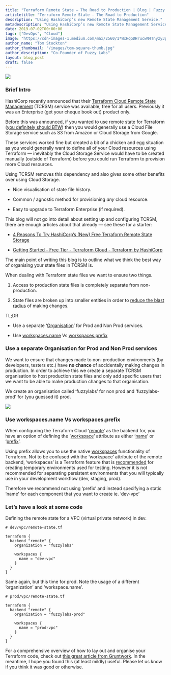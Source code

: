 ```yaml
---
title: "Terraform Remote State — The Road to Production | Blog | Fuzzy Labs"
articletitle: "Terraform Remote State — The Road to Production"
description: "Using HashiCorp’s new Remote State Management Service."
metadescription: "Using HashiCorp’s new Remote State Management Service."
date: 2019-07-02T00:00:00
tags: ["DevOps", "Cloud"]
image: "https://cdn-images-1.medium.com/max/2560/1*WxHqGDHrucwN4Tnyzy3p5w.jpeg"
author_name: "Tom Stockton"
author_thumbnail: "/images/tom-square-thumb.jpg"
author_description: "Co-Founder of Fuzzy Labs"
layout: blog_post
draft: false
---
```


![](https://cdn-images-1.medium.com/max/2560/1*WxHqGDHrucwN4Tnyzy3p5w.jpeg)

### Brief Intro

HashiCorp recently announced that their [Terraform Cloud Remote State Management](https://www.hashicorp.com/blog/introducing-terraform-cloud-remote-state-management) (TCRSM) service was available, free for all users. Previously it was an Enterprise (get your cheque book out) product only.

Before this was announced, if you wanted to use remote state for Terraform ([you definitely should BTW](https://medium.com/@itsmattburgess/why-you-should-be-using-remote-state-in-terraform-2fe5d0f830e8)) then you would generally use a Cloud File Storage service such as S3 from Amazon or Cloud Storage from Google.

These services worked fine but created a bit of a chicken and egg situation as you would generally want to define all of your Cloud resources using Terraform — inevitably the Cloud Storage Service would have to be created manually (outside of Terraform) before you could run Terraform to provision more Cloud resources.

Using TCRSM removes this dependency and also gives some other benefits over using Cloud Storage.

* Nice visualisation of state file history.

* Common / agnostic method for provisioning *any* cloud resource.

* Easy to upgrade to Terraform Enterprise (if required).

This blog will not go into detail about setting up and configuring TCRSM, there are enough articles about that already — see these for a starter:

* [4 Reasons To Try HashiCorp’s (New) Free Terraform Remote State Storage](https://medium.com/runatlantis/4-reasons-to-try-hashicorps-new-free-terraform-remote-state-storage-b03f01bfd251)

* [Getting Started - Free Tier - Terraform Cloud - Terraform by HashiCorp](https://www.terraform.io/docs/enterprise/free/)

The main point of writing this blog is to outline what we think the best way of organising your state files in TCRSM is.

When dealing with Terraform state files we want to ensure two things.

1. Access to production state files is completely separate from non-production.

1. State files are broken up into smaller entities in order to [reduce the blast radius](https://charity.wtf/2016/03/30/terraform-vpc-and-why-you-want-a-tfstate-file-per-env/) of making changes.

TL;DR

* Use a separate ‘[Organisation](https://learn.hashicorp.com/terraform/cloud/tf_cloud_gettingstarted#create-an-organization)’ for Prod and Non Prod services.

* Use [workspaces.name](https://www.terraform.io/docs/backends/types/remote.html#name) Vs [workspaces.prefix](https://www.terraform.io/docs/backends/types/remote.html#prefix)

### Use a separate Organisation for Prod and Non Prod services

We want to ensure that changes made to non-production environments (by developers, testers etc.) have **no chance** of accidentally making changes in production. In order to achieve this we create a separate TCRSM organisation to host production state files and only add specific users that we want to be able to make production changes to that organisation.

We create an organisation called ‘fuzzylabs’ for non prod and ‘fuzzylabs-prod’ for (you guessed it) prod.

![](https://cdn-images-1.medium.com/max/2000/1*n0sazXhj6xoDI7B7wS1-Dg.png)

### Use workspaces.name Vs workspaces.prefix

When configuring the Terraform Cloud ‘[remote](https://www.terraform.io/docs/backends/types/remote.html)’ as the backend for, you have an option of defining the ‘[workspace](https://www.terraform.io/docs/backends/types/remote.html#workspace)’ attribute as either ‘[name](https://www.terraform.io/docs/backends/types/remote.html#name)’ or ‘[prefix](https://www.terraform.io/docs/backends/types/remote.html#prefix)’.

Using prefix allows you to use the native [workspaces](https://www.terraform.io/docs/state/workspaces.html) functionality of Terraform. Not to be confused with the ‘workspace’ attribute of the remote backend, ‘workspaces’ is a Terraform feature that is [recommended](https://www.terraform.io/docs/state/workspaces.html#when-to-use-multiple-workspaces) for creating temporary environments used for testing. However it is not recommended for separating persistent environments that you will typically use in your development workflow (dev, staging, prod).

Therefore we recommend not using ‘prefix’ and instead specifying a static ‘name’ for each component that you want to create ie. ‘dev-vpc’

### Let’s have a look at some code

Defining the remote state for a VPC (virtual private network) in dev.

    # dev/vpc/remote-state.tf

    terraform {
      backend "remote" {
        organization = "fuzzylabs"

        workspaces {
          name = "dev-vpc"
        }
      }
    }

Same again, but this time for prod. Note the usage of a different ‘organization’ and ‘workspace.name’.

    # prod/vpc/remote-state.tf

    terraform {
      backend "remote" {
        organization = "fuzzylabs-prod"

        workspaces {
          name = "prod-vpc"
        }
      }
    }

For a comprehensive overview of how to lay out and organise your Terraform code, check out [this great article from Gruntwork](https://blog.gruntwork.io/terragrunt-how-to-keep-your-terraform-code-dry-and-maintainable-f61ae06959d8). In the meantime, I hope you found this (at least mildly) useful. Please let us know if you think it was good or otherwise.

